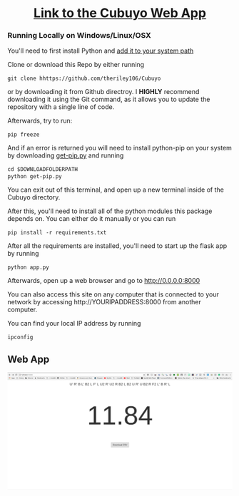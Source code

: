 <h1 align="center"><a href="https://cubuyo.herokuapp.com/">Link to the Cubuyo Web App</a></h1>

### Running Locally on Windows/Linux/OSX

You'll need to first install Python and [add it to your system path](https://pythongisandstuff.wordpress.com/2013/07/10/locating-python-adding-to-path-and-accessing-arcpy/)

Clone or download this Repo by either running

```
git clone hhttps://github.com/theriley106/Cubuyo
```
or by downloading it from Github directroy.  I **HIGHLY** recommend downloading it using the Git command, as it allows you to update the repository with a single line of code.

Afterwards, try to run:

```
pip freeze
```
And if an error is returned you will need to install python-pip on your system by downloading [get-pip.py](https://bootstrap.pypa.io/get-pip.py) and running

```
cd $DOWNLOADFOLDERPATH
python get-pip.py
```

You can exit out of this terminal, and open up a new terminal inside of the Cubuyo directory.

After this, you'll need to install all of the python modules this package depends on.  You can either do it manually or you can run

```
pip install -r requirements.txt
```

After all the requirements are installed, you'll need to start up the flask app by running

```
python app.py
```

Afterwards, open up a web browser and go to http://0.0.0.0:8000

You can also access this site on any computer that is connected to your network by accessing http://YOURIPADDRESS:8000 from another computer.

You can find your local IP address by running

```
ipconfig
```

## Web App

<p align="center">
  <img src="static/ss1.png"/>
</p>
